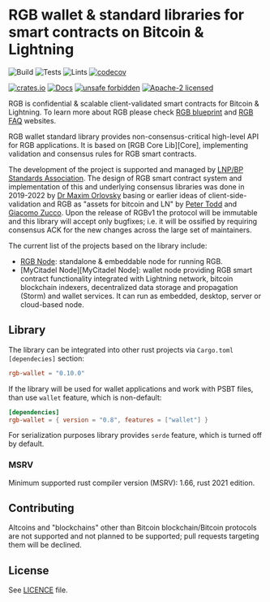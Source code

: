 # RGB wallet & standard libraries for smart contracts on Bitcoin & Lightning

![Build](https://github.com/RGB-WG/rgb-wallet/workflows/Build/badge.svg)
![Tests](https://github.com/RGB-WG/rgb-wallet/workflows/Tests/badge.svg)
![Lints](https://github.com/RGB-WG/rgb-wallet/workflows/Lints/badge.svg)
[![codecov](https://codecov.io/gh/RGB-WG/rgb-wallet/branch/master/graph/badge.svg)](https://codecov.io/gh/RGB-WG/rgb-wallet)

[![crates.io](https://img.shields.io/crates/v/rgb-wallet)](https://crates.io/crates/rgb-wallet)
[![Docs](https://docs.rs/rgb-wallet/badge.svg)](https://docs.rs/rgb-wallet)
[![unsafe forbidden](https://img.shields.io/badge/unsafe-forbidden-success.svg)](https://github.com/rust-secure-code/safety-dance/)
[![Apache-2 licensed](https://img.shields.io/crates/l/bp-core)](./LICENSE)

RGB is confidential & scalable client-validated smart contracts for Bitcoin &
Lightning. To learn more about RGB please check [RGB blueprint][Blueprint] and
[RGB FAQ][FAQ] websites.

RGB wallet standard library provides non-consensus-critical high-level API for 
RGB applications. It is based on [RGB Core Lib][Core], implementing validation 
and consensus rules for RGB smart contracts.

The development of the project is supported and managed by [LNP/BP Standards
Association][Association]. The design of RGB smart contract system and
implementation of this and underlying consensus libraries was done in 2019-2022
by [Dr Maxim Orlovsky][Max] basing or earlier ideas of client-side-validation
and RGB as "assets for bitcoin and LN" by [Peter Todd][Todd] and
[Giacomo Zucco][Zucco]. Upon the release of RGBv1 the protocol will be immutable
and this library will accept only bugfixes; i.e. it will be ossified by
requiring consensus ACK for the new changes across the large set of maintainers.

The current list of the projects based on the library include:
* [RGB Node][RGB Node]: standalone & embeddable node for running RGB.
* [MyCitadel Node][MyCitadel Node]: wallet node providing RGB smart contract
  functionality integrated with Lightning network, bitcoin blockchain indexers,
  decentralized data storage and propagation (Storm) and wallet services. It can
  run as embedded, desktop, server or cloud-based node.

## Library

The library can be integrated into other rust projects via `Cargo.toml`
`[dependecies]` section:

```toml
rgb-wallet = "0.10.0"
```

If the library will be used for wallet applications and work with PSBT files,
than use `wallet` feature, which is non-default:

```toml
[dependencies]
rgb-wallet = { version = "0.8", features = ["wallet"] }
```

For serialization purposes library provides `serde` feature, which is turned off
by default.

### MSRV

Minimum supported rust compiler version (MSRV): 1.66, rust 2021 edition.

## Contributing

Altcoins and "blockchains" other than Bitcoin blockchain/Bitcoin protocols are
not supported and not planned to be supported; pull requests targeting them will
be declined.

## License

See [LICENCE](LICENSE) file.


[LNPBPs]: https://github.com/LNP-BP/LNPBPs
[Association]: https://lnp-bp.org
[Blueprint]: https://rgb.network
[FAQ]: https://rgbfaq.com
[Foundation]: https://github.com/LNP-BP/client_side_validation
[BP]: https://github.com/BP-WG/bp-core
[RGB Std]: https://github.com/RGB-WG/rgb-std
[RGB Node]: https://github.com/RGB-WG/rgb-node
[Max]: https://github.com/dr-orlovsky
[Todd]: https://petertodd.org/
[Zucco]: https://giacomozucco.com/

